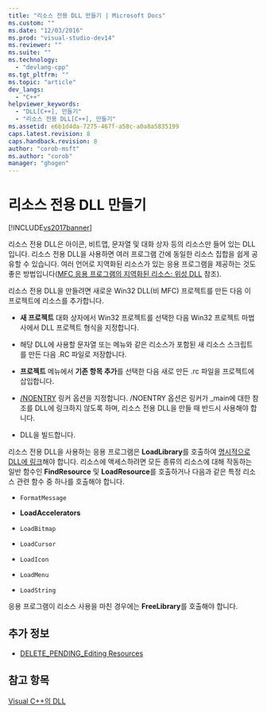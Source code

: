 ```yaml
---
title: "리소스 전용 DLL 만들기 | Microsoft Docs"
ms.custom: ""
ms.date: "12/03/2016"
ms.prod: "visual-studio-dev14"
ms.reviewer: ""
ms.suite: ""
ms.technology: 
  - "devlang-cpp"
ms.tgt_pltfrm: ""
ms.topic: "article"
dev_langs: 
  - "C++"
helpviewer_keywords: 
  - "DLL[C++], 만들기"
  - "리소스 전용 DLL[C++], 만들기"
ms.assetid: e6b1d4da-7275-467f-a58c-a0a8a5835199
caps.latest.revision: 8
caps.handback.revision: 8
author: "corob-msft"
ms.author: "corob"
manager: "ghogen"
---
```

# 리소스 전용 DLL 만들기
[!INCLUDE[vs2017banner](../assembler/inline/includes/vs2017banner.md)]

리소스 전용 DLL은 아이콘, 비트맵, 문자열 및 대화 상자 등의 리소스만 들어 있는 DLL입니다.  리소스 전용 DLL을 사용하면 여러 프로그램 간에 동일한 리소스 집합을 쉽게 공유할 수 있습니다.  여러 언어로 지역화된 리소스가 있는 응용 프로그램을 제공하는 것도 좋은 방법입니다\([MFC 응용 프로그램의 지역화된 리소스: 위성 DLL](../build/localized-resources-in-mfc-applications-satellite-dlls.md) 참조\).  
  
 리소스 전용 DLL을 만들려면 새로운 Win32 DLL\(비 MFC\) 프로젝트를 만든 다음 이 프로젝트에 리소스를 추가합니다.  
  
-   **새 프로젝트** 대화 상자에서 Win32 프로젝트를 선택한 다음 Win32 프로젝트 마법사에서 DLL 프로젝트 형식을 지정합니다.  
  
-   해당 DLL에 사용할 문자열 또는 메뉴와 같은 리소스가 포함된 새 리소스 스크립트를 만든 다음 .RC 파일로 저장합니다.  
  
-   **프로젝트** 메뉴에서 **기존 항목 추가**를 선택한 다음 새로 만든 .rc 파일을 프로젝트에 삽입합니다.  
  
-   [\/NOENTRY](../build/reference/noentry-no-entry-point.md) 링커 옵션을 지정합니다. \/NOENTRY 옵션은 링커가 \_main에 대한 참조를 DLL에 링크하지 않도록 하며, 리소스 전용 DLL을 만들 때 반드시 사용해야 합니다.  
  
-   DLL을 빌드합니다.  
  
 리소스 전용 DLL을 사용하는 응용 프로그램은 **LoadLibrary**를 호출하여 [명시적으로 DLL에 링크](../build/loadlibrary-and-afxloadlibrary.md)해야 합니다.  리소스에 액세스하려면 모든 종류의 리소스에 대해 작동하는 일반 함수인 **FindResource** 및 **LoadResource**를 호출하거나 다음과 같은 특정 리소스 관련 함수 중 하나를 호출해야 합니다.  
  
-   `FormatMessage`  
  
-   **LoadAccelerators**  
  
-   `LoadBitmap`  
  
-   `LoadCursor`  
  
-   `LoadIcon`  
  
-   `LoadMenu`  
  
-   `LoadString`  
  
 응용 프로그램이 리소스 사용을 마친 경우에는 **FreeLibrary**를 호출해야 합니다.  
  
## 추가 정보  
  
-   [DELETE\_PENDING\_Editing Resources](http://msdn.microsoft.com/ko-kr/c29d31c7-2d94-40ca-8aa0-c7262883529c)  
  
## 참고 항목  
 [Visual C\+\+의 DLL](../build/dlls-in-visual-cpp.md)